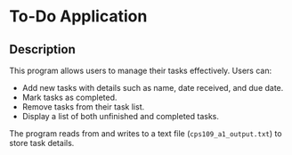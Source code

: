 # To-Do Application

## Description

This program allows users to manage their tasks effectively. Users can:

- Add new tasks with details such as name, date received, and due date.
- Mark tasks as completed.
- Remove tasks from their task list.
- Display a list of both unfinished and completed tasks.

The program reads from and writes to a text file (`cps109_a1_output.txt`) to store task details.
